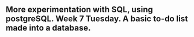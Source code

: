  <h2>More experimentation with SQL, using postgreSQL. Week 7 Tuesday. A basic to-do list made into a database. </h2>